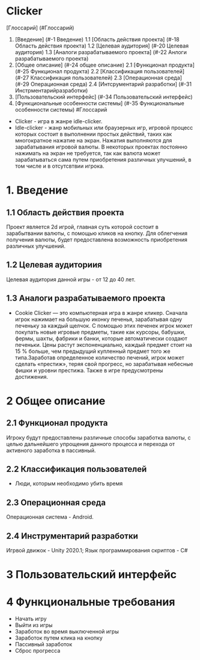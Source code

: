# Clicker
[Глоссарий] (#Глоссарий)
1. [Введение] (#-1 Введение)
1.1 [Область действия проекта] (#-18 Область действия проекта)
1.2 [Целевая аудитория] (#-20 Целевая аудитория)
1.3 [Аналоги разрабатываемого проекта] (#-22 Анлоги разрабатываемого проекта)
2. [Общее описание] (#-24 общее описание)
2.1 [Функционал продукта] (#-25 Функционал продукта)
2.2 [Классификация пользователей] (#-27 Классификация пользователей)
2.3 [Операционная среда] (#-29 Операционная среда)
2.4 [Интсрументарий разработки] (#-31 Инстрментарийразработки)
3. [Пользовательский интерфейс] (#-34 Пользовательский интерфейс)
4. [Функциональные особенности системы] (#-35 Функциональные особенности системы)
#Глоссарий 
- Clicker - игра в жанре idle-clicker.
- Idle-clicker - жанр мобильных или браузерных игр, игровой процесс которых состоит в выполнении простых действий, таких как многократное нажатие на экран. Нажатия выполняются для зарабатывания игровой валюты. В некоторых проектах постоянно нажимать на экран не требуется, так как валюта может зарабатываться сама путем приобретения различных улучшений, в том числе и в отсутсвтвии игрока.  
# 1. Введение
## 1.1 Область действия проекта
Проект является 2d игрой, главная суть которой состоит в зарабытвании валюты, с помощью кликов на кнопку. Для облегчения получения валюты, будет предоставлена возможность приобретения различных улучшений.
## 1.2 Целевая аудиториия
Целевая аудитория данной игры - от 12 до 40 лет.
## 1.3  Аналоги разрабатываемого проекта
- Cookie Clicker — это компьютерная игра в жанре кликер. Сначала игрок нажимает на большую иконку печенья, зарабатывая одну печеньку за каждый щелчок. С помощью этих печенек игрок может покупать новые игровые предметы, такие как курсоры, бабушки, фермы, шахты, фабрики и банки, которые автоматически создают печеньки. Цены растут экспоненциально, каждый предмет стоит на 15 % больше, чем предыдущий купленный предмет того же типа.Заработав определенное количество печений, игрок может сделать «престиж», теряя свой прогресс, но зарабатывая небесные фишки и уровни престижа. Также в игре предусмотрены достижения. 
# 2 Общее описание
## 2.1 Функционал продукта
Игроку будут предоставлены различные способы заработка валюты, с целью дальнейшего упрощения данного процесса и перехода от активного заработка в пассивный.
## 2.2 Классификация пользователей
- Люди, которым необходимо убить время
## 2.3 Операционная среда
Операционная система - Android.
## 2.4 Инструментарий разработки
Игрвой движок - Unity 2020.1;
Язык программирования скриптов - C#
# 3 Пользовательский интерфейс
# 4 Функциональные требования 
- Начать игру
- Выйти из игры
- Заработок во время выключенной игры
- Заработок путем клика на кнопку
- Пассивный заработок
- Сброс прогресса



